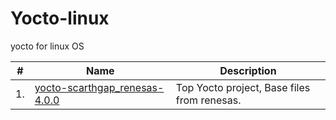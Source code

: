 # Yocto-linux
yocto for linux OS

|#|Name|Description|
|-|-|-|
|1.| [yocto-scarthgap_renesas-4.0.0](https://github.com/Yocto-linux/yocto-scarthgap_renesas-4.0.0) |Top Yocto project, Base files from renesas.|




